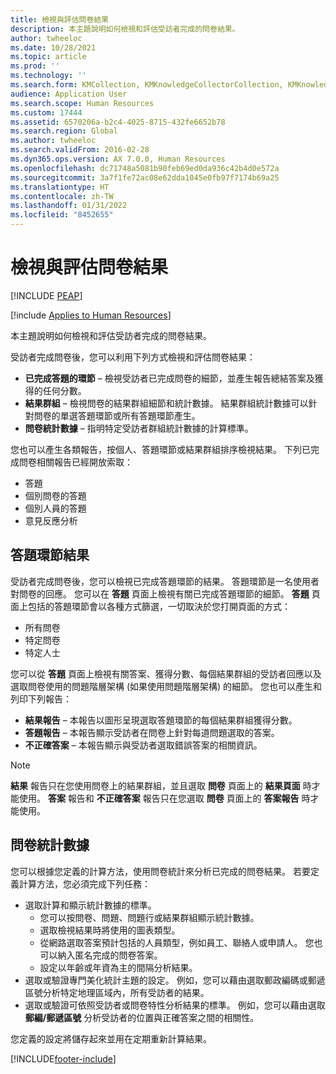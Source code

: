 ```yaml
---
title: 檢視與評估問卷結果
description: 本主題說明如何檢視和評估受訪者完成的問卷結果。
author: twheeloc
ms.date: 10/28/2021
ms.topic: article
ms.prod: ''
ms.technology: ''
ms.search.form: KMCollection, KMKnowledgeCollectorCollection, KMKnowledgeCollectorUserResults, HcmLearningWorkspace
audience: Application User
ms.search.scope: Human Resources
ms.custom: 17444
ms.assetid: 6570206a-b2c4-4025-8715-432fe6652b78
ms.search.region: Global
ms.author: twheeloc
ms.search.validFrom: 2016-02-28
ms.dyn365.ops.version: AX 7.0.0, Human Resources
ms.openlocfilehash: dc71748a5081b90feb69ed0da936c42b4d0e572a
ms.sourcegitcommit: 3a7f1fe72ac08e62dda1045e0fb97f7174b69a25
ms.translationtype: HT
ms.contentlocale: zh-TW
ms.lasthandoff: 01/31/2022
ms.locfileid: "8452655"
---
```

# <a name="view-and-evaluate-the-results-of-questionnaires"></a>檢視與評估問卷結果


[!INCLUDE [PEAP](../includes/peap-1.md)]

[!include [Applies to Human Resources](../includes/applies-to-hr.md)]

本主題說明如何檢視和評估受訪者完成的問卷結果。 

受訪者完成問卷後，您可以利用下列方式檢視和評估問卷結果：

-   **已完成答題的環節** – 檢視受訪者已完成問卷的細節，並產生報告總結答案及獲得的任何分數。
-   **結果群組** – 檢視問卷的結果群組細節和統計數據。 結果群組統計數據可以針對問卷的單選答題環節或所有答題環節產生。
-   **問卷統計數據** – 指明特定受訪者群組統計數據的計算標準。

您也可以產生各類報告，按個人、答題環節或結果群組排序檢視結果。 下列已完成問卷相關報告已經開放索取：

-   答題
-   個別問卷的答題
-   個別人員的答題
-   意見反應分析

## <a name="answer-session-results"></a>答題環節結果

受訪者完成問卷後，您可以檢視已完成答題環節的結果。 答題環節是一名使用者對問卷的回應。 您可以在 **答題** 頁面上檢視有關已完成答題環節的細節。 **答題** 頁面上包括的答題環節會以各種方式篩選，一切取決於您打開頁面的方式：

-   所有問卷
-   特定問卷
-   特定人士

您可以從 **答題** 頁面上檢視有關答案、獲得分數、每個結果群組的受訪者回應以及選取問卷使用的問題階層架構 (如果使用問題階層架構) 的細節。 您也可以產生和列印下列報告：

-   **結果報告** – 本報告以圖形呈現選取答題環節的每個結果群組獲得分數。
-   **答題報告** – 本報告顯示受訪者在問卷上針對每道問題選取的答案。
-   **不正確答案** – 本報告顯示與受訪者選取錯誤答案的相關資訊。

> [!NOTE]
> **結果** 報告只在您使用問卷上的結果群組，並且選取 **問卷** 頁面上的 **結果頁面** 時才能使用。 **答案** 報告和 **不正確答案** 報告只在您選取 **問卷** 頁面上的 **答案報告** 時才能使用。

## <a name="questionnaire-statistics"></a>問卷統計數據

您可以根據您定義的計算方法，使用問卷統計來分析已完成的問卷結果。 若要定義計算方法，您必須完成下列任務：

-   選取計算和顯示統計數據的標準。
    -   您可以按問卷、問題、問題行或結果群組顯示統計數據。
    -   選取檢視結果時將使用的圖表類型。
    -   從網路選取答案預計包括的人員類型，例如員工、聯絡人或申請人。 您也可以納入匿名完成的問卷答案。
    -   設定以年齡或年資為主的間隔分析結果。
-   選取或驗證專門美化統計主題的設定。 例如，您可以藉由選取郵政編碼或郵遞區號分析特定地理區域內，所有受訪者的結果。
-   選取或驗證可依照受訪者或問卷特性分析結果的標準。 例如，您可以藉由選取 **郵編/郵遞區號** 分析受訪者的位置與正確答案之間的相關性。

您定義的設定將儲存起來並用在定期重新計算結果。

[!INCLUDE[footer-include](../includes/footer-banner.md)]
